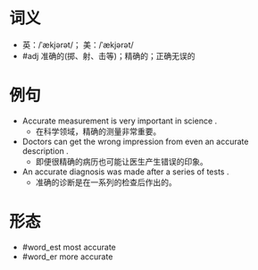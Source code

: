 # 词义
- 英：/ˈækjərət/； 美：/ˈækjərət/
- #adj 准确的(掷、射、击等)；精确的；正确无误的
# 例句
- Accurate measurement is very important in science .
	- 在科学领域，精确的测量非常重要。
- Doctors can get the wrong impression from even an accurate description .
	- 即便很精确的病历也可能让医生产生错误的印象。
- An accurate diagnosis was made after a series of tests .
	- 准确的诊断是在一系列的检查后作出的。
# 形态
- #word_est most accurate
- #word_er more accurate
